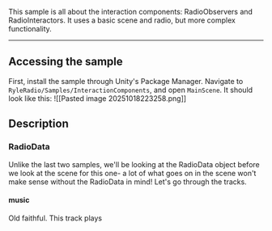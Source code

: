 This sample is all about the interaction components: RadioObservers and RadioInteractors. It uses a basic scene and radio, but more complex functionality.

---

## Accessing the sample
First, install the sample through Unity's Package Manager. Navigate to `RyleRadio/Samples/InteractionComponents`, and open `MainScene`. It should look like this: 
![[Pasted image 20251018223258.png]]

## Description
### RadioData
Unlike the last two samples, we'll be looking at the RadioData object before we look at the scene for this one- a lot of what goes on in the scene won't make sense without the RadioData in mind! Let's go through the tracks.
#### music
Old faithful. This track plays 